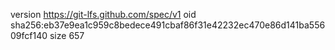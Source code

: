 version https://git-lfs.github.com/spec/v1
oid sha256:eb37e9ea1c959c8bedece491cbaf86f31e42232ec470e86d141ba55609fcf140
size 657
